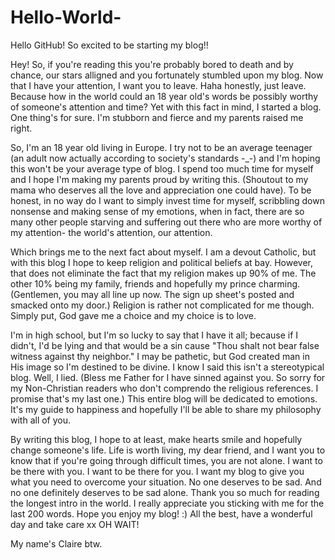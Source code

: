 # Hello-World-
Hello GitHub! So excited to be starting my blog!!

Hey! So, if you're reading this you're probably bored to death and by chance, our stars alligned and you fortunately stumbled upon my blog. Now that I have your attention, I want you to leave. Haha honestly, just leave. Because how in the world could an 18 year old's words be possibly worthy of someone's attention and time? Yet with this fact in mind, I started a blog. One thing's for sure. I'm stubborn and fierce and my parents raised me right. 

So, I'm an 18 year old living in Europe. I try not to be an average teenager (an adult now actually according to society's standards -_-) and I'm hoping this won't be your average type of blog. I spend too much time for myself and I hope I'm making my parents proud by writing this. (Shoutout to my mama who deserves all the love and appreciation one could have). To be honest, in no way do I want to simply invest time for myself, scribbling down nonsense and making sense of my emotions, when in fact, there are so many other people starving and suffering out there who are more worthy of my attention- the world's attention, our attention. 

Which brings me to the next fact about myself. I am a devout Catholic, but with this blog I hope to keep religion and political beliefs at bay. However, that does not eliminate the fact that my religion makes up 90% of me. The other 10% being my family, friends and hopefully my prince charming.(Gentlemen, you may all line up now. The sign up sheet's posted and smacked onto my door.) Religion is rather not complicated for me though. Simply put, God gave me a choice and my choice is to love.  

I'm in high school, but I'm so lucky to say that I have it all; because if I didn't, I'd be lying and that would be a sin cause "Thou shalt not bear false witness against thy neighbor." I may be pathetic, but God created man in His image so I'm destined to be divine. 
I know I said this isn't a stereotypical blog. Well, I lied. (Bless me Father for I have sinned against you. So sorry for my Non-Christian readers who don't comprendo the religious references. I promise that's my last one.) This entire blog will be dedicated to emotions. It's my guide to happiness and hopefully I'll be able to share my philosophy with all of you.

By writing this blog, I hope to at least, make hearts smile and hopefully change someone's life. 
Life is worth living, my dear friend, and I want you to know that if you're going through difficult times, you are not alone. I want to be there with you. I want to be there for you. I want my blog to give you what you need to overcome your situation. No one deserves to be sad. And no one definitely deserves to be sad alone. 
Thank you so much for reading the longest intro in the world. I really appreciate you sticking with me for the last 200 words. Hope you enjoy my blog! :) All the best, have a wonderful day and take care xx
OH WAIT! 

My name's Claire btw. 
